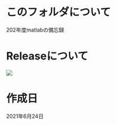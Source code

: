 # このフォルダについて
202年度matlabの備忘録

# Releaseについて

<!-- ![chirp](./Make_Three_Tiered_Diagram/chirp.png) -->
<img src="***./Make_Three_Tiered_Diagram/chirp.png***" width="***500px***">

# 作成日
2021年6月24日
